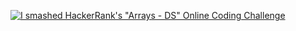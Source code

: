 [![I smashed HackerRank's "Arrays - DS" Online Coding Challenge](https://img.youtube.com/vi/1xV5ygKajWM&t=8s/0.jpg)](https://www.youtube.com/watch?v=1xV5ygKajWM&t=8s)
